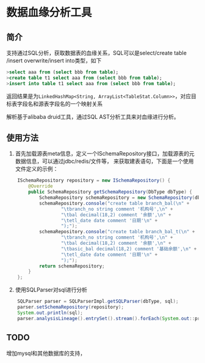 # 数据血缘分析工具
## 简介
支持通过SQL分析，获取数据表的血缘关系，SQL可以是select/create table /insert overwrite/insert into类型，如下 
```sql
>select aaa from (select bbb from table);
>create table t1 select aaa from (select bbb from table);
>insert into table t1 select aaa from (select bbb from table);
```
返回结果是为`LinkedHashMap<String, ArrayList<TableStat.Column>>`，对应目标表字段名和源表字段名的一个映射关系

解析基于alibaba druid工具，通过SQL AST分析工具来对血缘进行分析。

## 使用方法
1. 首先加载源表meta信息，定义一个ISchemaRepository接口，加载源表的元数据信息，可以通过jdbc/redis/文件等，
来获取建表语句，下面是一个使用文件定义的示例：
```java
    ISchemaRepository repository = new ISchemaRepository() {
        @Override
        public SchemaRepository getSchemaRepository(DbType dbType) {
            SchemaRepository schemaRepository = new SchemaRepository(dbType);
            schemaRepository.console("create table branch_bal(\n" +
                    "\tbranch_no string comment '机构号',\n" +
                    "\tbal decimal(18,2) comment '余额',\n" +
                    "\tetl_date date comment '日期'\n" +
                    ");");
            schemaRepository.console("create table branch_bal_t(\n" +
                    "\tbranch_no string comment '机构号',\n" +
                    "\tbal decimal(18,2) comment '余额',\n" +
                    "\tbasic_bal decimal(18,2) comment '基础余额',\n" +
                    "\tetl_date date comment '日期'\n" +
                    ");");
            return schemaRepository;
        }
    };
```
2. 使用SQLParser对sql进行分析
```java
    SQLParser parser = SQLParserImpl.getSQLParser(dbType, sql);
    parser.setSchemaRepository(repository);
    System.out.println(sql);
    parser.analysisLineage().entrySet().stream().forEach(System.out::println);

```

## TODO
增加mysql和其他数据库的支持，